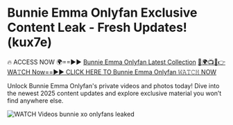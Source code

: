 # Bunnie Emma Onlyfan Exclusive Content Leak - Fresh Updates! (kux7e)

🔥 ACCESS NOW 🌍==►► <a href="https://tinyurl.com/3fjeunct" rel="nofollow">Bunnie Emma Onlyfan Latest Collection</a></h3>
[🔴🌍📺📱👉WA𝚃CH Now==►► CLICK HERE TO Bunnie Emma Onlyfan 𝚆𝙰𝚃𝙲𝙷 NOW](https://tinyurl.com/3fjeunct)

Unlock Bunnie Emma Onlyfan's private videos and photos today! Dive into the newest 2025 content updates and explore exclusive material you won’t find anywhere else.


<a href="https://tinyurl.com/3fjeunct" rel="nofollow" data-target="animated-image.originalLink"><img src="https://camo.githubusercontent.com/8a4f000d20f83aca3bf7ec5f350d767afa0574a8a352519fd8cfa583a6f93a33/68747470733a2f2f692e696d6775722e636f6d2f644a486b345a712e676966" alt="WATCH Videos" data-canonical-src="https://i.imgur.com/dJHk4Zq.gif" style="max-width: 100%; display: inline-block;" data-target="animated-image.originalImage"></a>
bunnie xo onlyfans leaked